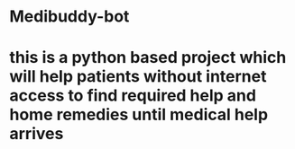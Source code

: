 # Medibuddy-bot

# this is a python based project which will help patients without internet access to find required help and home remedies until medical help arrives

